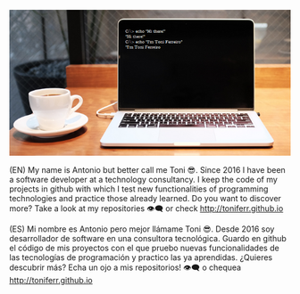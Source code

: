 <p align="center">
<img src="https://github.com/toniferr/toniferr/blob/master/img/image.png" alt="banner">
</p>

(EN) My name is Antonio but better call me Toni 😎. Since 2016 I have been a software developer at a technology consultancy. I keep the code of my projects in github with which I test new functionalities of programming technologies and practice those already learned.
Do you want to discover more? Take a look at my repositories 👁‍🗨 or check http://toniferr.github.io

(ES) Mi nombre es Antonio pero mejor llámame Toni 😎. Desde 2016 soy desarrollador de software en una consultora tecnológica. Guardo en github el código de mis proyectos con el que pruebo nuevas funcionalidades de las tecnologías de programación y practico las ya aprendidas.
¿Quieres descubrir más? Echa un ojo a mis repositorios! 👁‍🗨 o chequea http://toniferr.github.io
